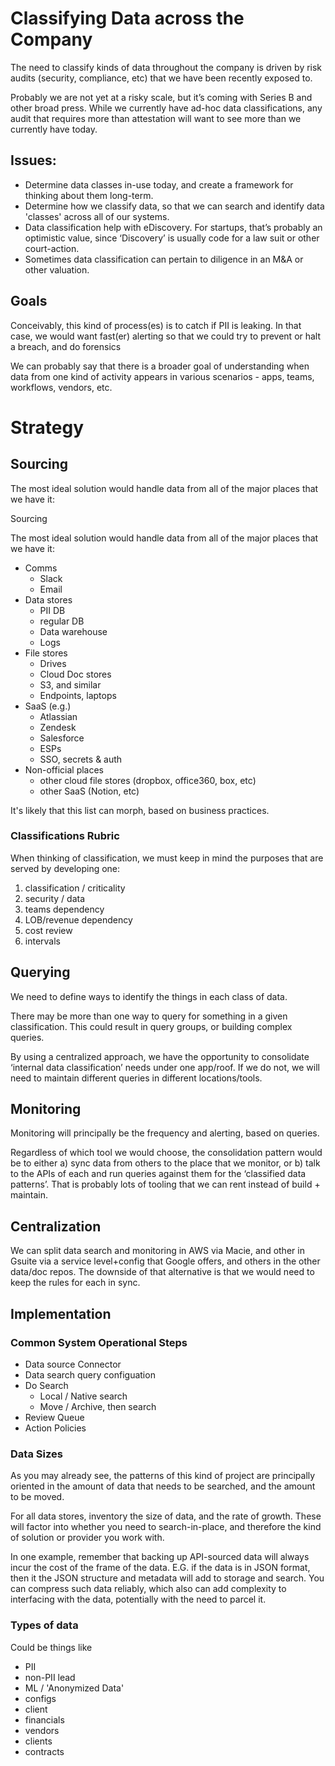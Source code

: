 # Classifying Data across the Company

The need to classify kinds of data throughout the company is driven by risk audits (security, compliance, etc) that we have been recently exposed to.

Probably we are not yet at a risky scale, but it’s coming with Series B and other broad press.  While we currently have ad-hoc data classifications, any audit that requires more than attestation will want to see more than we currently have today.

## Issues:

* Determine data classes in-use today, and create a framework for thinking about them long-term.
* Determine how we classify data, so that we can search and identify data 'classes' across all of our systems.
* Data classification help with eDiscovery. For startups, that’s probably an optimistic value, since ‘Discovery’ is usually code for a law suit or other court-action.
* Sometimes data classification can pertain to diligence in an M&A or other valuation. 

## Goals

Conceivably, this kind of process(es) is to catch if PII is leaking. In that case, we would want fast(er) alerting so that we could try to prevent or halt a breach, and do forensics

We can probably say that there is a broader goal of understanding when data from one kind of activity appears in various scenarios - apps, teams, workflows, vendors, etc.   

# Strategy
## Sourcing

The most ideal solution would handle data from all of the major places that we have it:

Sourcing

The most ideal solution would handle data from all of the major places that we have it:

* Comms
    * Slack
    * Email
* Data stores
    * PII DB
    * regular DB
    * Data warehouse
    * Logs
* File stores
    * Drives
    * Cloud Doc stores
    * S3, and similar
    * Endpoints, laptops
* SaaS (e.g.)
    * Atlassian
    * Zendesk
    * Salesforce
    * ESPs
    * SSO, secrets & auth
* Non-official places
    * other cloud file stores (dropbox, office360, box, etc)
    * other SaaS (Notion, etc)

It's likely that this list can morph, based on business practices.

### Classifications Rubric

When thinking of classification, we must keep in mind the purposes that are served by developing one:

1. classification / criticality
1. security / data
1. teams dependency
1. LOB/revenue dependency
1. cost review
1. intervals

## Querying

We need to define ways to identify the things in each class of data.

There may be more than one way to query for something in a given classification.  This could result in query groups, or building complex queries.

By using a centralized approach, we have the opportunity to consolidate ‘internal data classification’ needs under one app/roof. If we do not, we will need to maintain different queries in different locations/tools.

## Monitoring

Monitoring will principally be the frequency and alerting, based on queries.

Regardless of which tool we would choose, the consolidation pattern would be to either a) sync data from others to the place that we monitor, or b) talk to the APIs of each and run queries against them for the ‘classified data patterns’. That is probably lots of tooling that we can rent instead of build + maintain.

## Centralization

We can split data search and monitoring in AWS via Macie, and other in Gsuite via a service level+config that Google offers, and others in the other data/doc repos.  The downside of that alternative is that we would need to keep the rules for each in sync.

## Implementation

### Common System Operational Steps

* Data source Connector
* Data search query configuation
* Do Search
    * Local / Native search
    * Move / Archive, then search
* Review Queue
* Action Policies

### Data Sizes

As you may already see, the patterns of this kind of project are principally oriented in the amount of data that needs to be searched, and the amount to be moved.

For all data stores, inventory the size of data, and the rate of growth.  These will factor into whether you need to search-in-place, and therefore the kind of solution or provider you work with.

In one example, remember that backing up API-sourced data will always incur the cost of the frame of the data.  E.G. if the data is in JSON format, then it the JSON structure and metadata will add to storage and search.  You can compress such data reliably, which also can add complexity to interfacing with the data, potentially with the need to parcel it. 

### Types of data 

Could be things like

* PII
* non-PII lead
* ML / 'Anonymized Data'
* configs
* client
* financials
* vendors
* clients
* contracts
